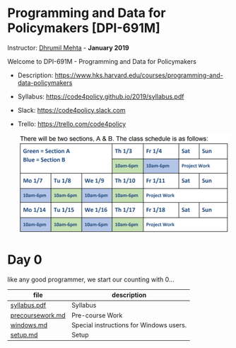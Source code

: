 # Programming and Data for Policymakers [DPI-691M]


Instructor: [Dhrumil Mehta](https://www.hks.harvard.edu/faculty/dhrumil-mehta) - **January 2019**

Welcome to DPI-691M - Programming and Data for Policymakers

* Description: https://www.hks.harvard.edu/courses/programming-and-data-policymakers
* Syllabus: https://code4policy.github.io/2019/syllabus.pdf
* Slack: https://code4policy.slack.com
* Trello: https://trello.com/code4policy


	<img src="./schedule.png" width="480">

# Day 0
like any good programmer, we start our counting with 0...

file | description
-----|------------
[syllabus.pdf](syllabus.pdf) | Syllabus
[precoursework.md](precoursework.md) | Pre-course Work
[windows.md](windows.md) | Special instructions for Windows users.
[setup.md](setup.md) | Setup
